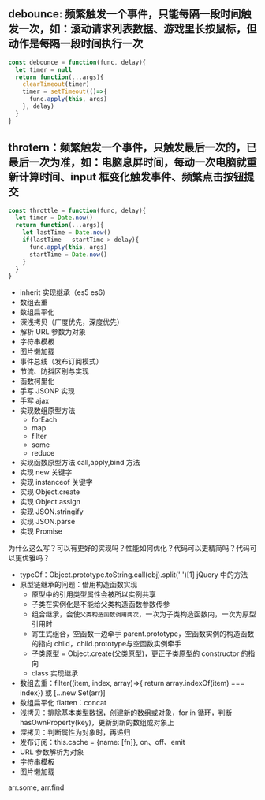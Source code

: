 ## debounce: 频繁触发一个事件，只能每隔一段时间触发一次，如：滚动请求列表数据、游戏里长按鼠标，但动作是每隔一段时间执行一次

```javascript
const debounce = function(func, delay){
  let timer = null
  return function(...args){
    clearTimeout(timer)
    timer = setTimeout(()=>{
      func.apply(this, args)
    }, delay)
  }
}
```

## throtern：频繁触发一个事件，只触发最后一次的，已最后一次为准，如：电脑息屏时间，每动一次电脑就重新计算时间、input 框变化触发事件、频繁点击按钮提交

```javascript
const throttle = function(func, delay){
  let timer = Date.now()
  return function(...args){
    let lastTime = Date.now()
    if(lastTime - startTime > delay){
      func.apply(this, args)
      startTime = Date.now()
    }
  }
}
```

- inherit 实现继承（es5 es6）
- 数组去重
- 数组扁平化
- 深浅拷贝（广度优先，深度优先）
- 解析 URL 参数为对象
- 字符串模板
- 图片懒加载
- 事件总线（发布订阅模式）
- 节流、防抖区别与实现
- 函数柯里化
- 手写 JSONP 实现
- 手写 ajax
- 实现数组原型方法
  - forEach
  - map
  - filter
  - some
  - reduce
- 实现函数原型方法 call,apply,bind 方法
- 实现 new 关键字
- 实现 instanceof 关键字
- 实现 Object.create
- 实现 Object.assign
- 实现 JSON.stringify
- 实现 JSON.parse
- 实现 Promise


为什么这么写？可以有更好的实现吗？性能如何优化？代码可以更精简吗？代码可以更优雅吗？

- typeOf：Object.prototype.toString.call(obj).split(' ')[1] jQuery 中的方法
- 原型链继承的问题：借用构造函数实现
  - 原型中的引用类型属性会被所以实例共享
  - 子类在实例化是不能给父类构造函数参数传参
  - 组合继承，会使`父类构造函数调用两次`，一次为子类构造函数内，一次为原型引用时
  - 寄生式组合，空函数一边牵手 parent.prototype，空函数实例的构造函数的指向 child，child.prototype与空函数实例牵手
  - 子类原型 = Object.create(父类原型)，更正子类原型的 constructor 的指向
  - class 实现继承
- 数组去重：filter((item, index, array)=>{ return array.indexOf(item) === index}) 或 [...new Set(arr)]
- 数组扁平化 flatten：concat
- 浅拷贝：排除基本类型数据，创建新的数组或对象，for in 循环，判断 hasOwnProperty(key)，更新到新的数组或对象上
- 深拷贝：判断属性为对象时，再递归
- 发布订阅：this.cache = {name: [fn]}, on、off、emit
- URL 参数解析为对象
- 字符串模板
- 图片懒加载





arr.some, arr.find

